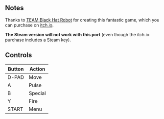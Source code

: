 ## Notes

Thanks to [TEAM Black Hat Robot](teamblackhatrobot.itch.io) for creating this fantastic game, which you can purchase on [itch.io](https://teamblackhatrobot.itch.io/q-yo-blastergame).

**The Steam version will not work with this port** (even though the itch.io purchase includes a Steam key).


## Controls

| Button | Action  |
| -------| ------- |
| D-PAD  | Move    |
| A      | Pulse   |
| B      | Special |
| Y      | Fire    |
| START  | Menu    |
